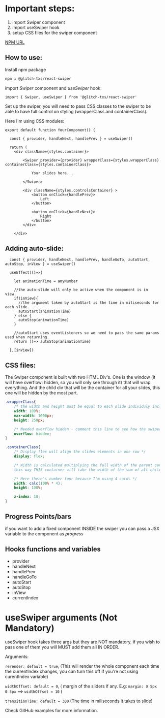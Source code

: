 # Important steps:

1. import Swiper component
2. import useSwiper hook
3. setup CSS files for the swiper component

[NPM URL](https://www.npmjs.com/package/@glitch-txs/react-swiper)

## How to use:

Install npm package 

```bash
npm i @glitch-txs/react-swiper
```

import *Swiper* component and *useSwiper* hook:

```tsx
import { Swiper, useSwiper } from '@glitch-txs/react-swiper'
```

Set up the swiper, you will need to pass CSS classes to the swiper to be able to have full control on styling (wrapperClass and containerClass).

Here I'm using CSS modules:

```tsx
export default function YourComponent() {

  const { provider, handleNext, handlePrev } = useSwiper()
  
  return (
    <div className={styles.container}>

        <Swiper provider={provider} wrapperClass={styles.wrapperClass} containerClass={styles.containerClass}>

            Your slides here...

        </Swiper>

        <div className={styles.controlsContainer} >
            <button onClick={handlePrev}>
                Left
            </button>

            <button onClick={handleNext}>
                Right
            </button>
        </div>

    </div>    
```

## Adding auto-slide:

```tsx
  const { provider, handleNext, handlePrev, handleGoTo, autoStart, autoStop, inView } = useSwiper()

  useEffect(()=>{

    let animationTime = anyNumber

    //the auto-slide will only be active when the component is in view.
    if(inView){
      //the argument taken by autoStart is the time in miliseconds for each slide. 
      autoStart(animationTime)
    } else {
      autoStop(animationTime)
    }

    //autoStart uses eventListeners so we need to pass the same params used when returning.
    return ()=> autoStop(animationTime)

  },[inView])
```

## CSS files:

The Swiper component is built with two HTML Div's. One is the window (it will have overflow: hidden, so you will only see through it) that will wrap everything. 
And the child div that will be the container for all your slides, this one will be hidden by the most part.

```css
.wrapperClass{
    /* the width and height must be equal to each slide individuly including their margins */
    width: 100%;
    max-width: 1000px;
    height: 250px;

    /* Needed overflow hidden - comment this line to see how the swiper works internaly */
    overflow: hidden;
}

.containerClass{
    /* Display flex will align the slides elements in one row */
    display: flex;

    /* Width is calculated multiplying the full width of the parent container by the number of slider elements inside the swiper,
    this way THIS container will take the width of the sum of all children elements. Width: calc(100% * numberOfCards) */

    /* Here there's number four because I'm using 4 cards */
    width: calc(100% * 4);
    height: 100%;

    z-index: 10;
}
```

## Progress Points/bars

if you want to add a fixed component INSIDE the swiper you can pass a JSX variable to the component as *progress*

## Hooks functions and variables

- provider
- handleNext
- handlePrev
- handleGoTo
- autoStart
- autoStop
- inView
- currentIndex

# useSwiper arguments (Not Mandatory)

useSwiper hook takes three args but they are NOT mandatory, if you wish to pass one of them you will MUST add them all IN ORDER.

Arguments:

`rerender: default = true`, (This will render the whole component each time the currentIndex changes, you can turn this off if you're not using curentIndex variable)

`widthOffset: default = 0`, ( margin of the sliders if any. E.g: `margin: 0 5px 0 5px`  ==> `widthOffset = 10` )

`transitionTime: default = 300` (The time in miliseconds it takes to slide)


Check GitHub examples for more information.


